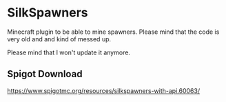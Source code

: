 # SilkSpawners
Minecraft plugin to be able to mine spawners. Please mind that the code is very old and and kind of messed up.

Please mind that I won't update it anymore.

## Spigot Download
https://www.spigotmc.org/resources/silkspawners-with-api.60063/
